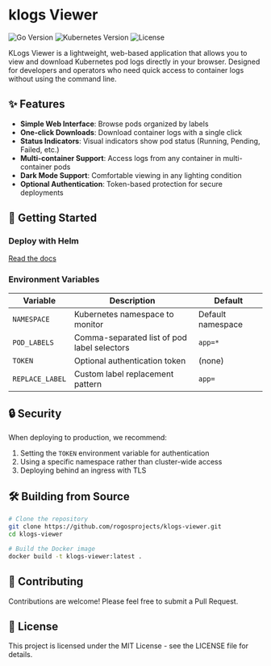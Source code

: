 # klogs Viewer

<img src="https://img.shields.io/badge/golang-1.23+-blue" alt="Go Version">
<img src="https://img.shields.io/badge/kubernetes-1.28+-green" alt="Kubernetes Version">
<img src="https://img.shields.io/badge/license-MIT-orange" alt="License">

KLogs Viewer is a lightweight, web-based application that allows you to view and download Kubernetes pod logs directly in your browser. Designed for developers and operators who need quick access to container logs without using the command line.

## ✨ Features

- **Simple Web Interface**: Browse pods organized by labels
- **One-click Downloads**: Download container logs with a single click
- **Status Indicators**: Visual indicators show pod status (Running, Pending, Failed, etc.)
- **Multi-container Support**: Access logs from any container in multi-container pods
- **Dark Mode Support**: Comfortable viewing in any lighting condition
- **Optional Authentication**: Token-based protection for secure deployments

## 🚀 Getting Started

### Deploy with Helm
[Read the docs](./helm/README.md)

### Environment Variables

| Variable | Description | Default |
|----------|-------------|---------|
| `NAMESPACE` | Kubernetes namespace to monitor | Default namespace |
| `POD_LABELS` | Comma-separated list of pod label selectors | `app=*` |
| `TOKEN` | Optional authentication token | (none) |
| `REPLACE_LABEL` | Custom label replacement pattern | `app=` |

## 🔒 Security

When deploying to production, we recommend:

1. Setting the `TOKEN` environment variable for authentication
2. Using a specific namespace rather than cluster-wide access
3. Deploying behind an ingress with TLS


## 🛠️ Building from Source

```bash
# Clone the repository
git clone https://github.com/rogosprojects/klogs-viewer.git
cd klogs-viewer

# Build the Docker image
docker build -t klogs-viewer:latest .

```

## 🤝 Contributing

Contributions are welcome! Please feel free to submit a Pull Request.

## 📄 License

This project is licensed under the MIT License - see the LICENSE file for details.